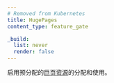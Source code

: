 ```yaml
---
# Removed from Kubernetes
title: HugePages
content_type: feature_gate

_build:
  list: never
  render: false
---
```


<!--
Enable the allocation and consumption of pre-allocated
[huge pages](/docs/tasks/manage-hugepages/scheduling-hugepages/).
-->
启用预分配的[巨页资源](/zh-cn/docs/tasks/manage-hugepages/scheduling-hugepages/)的分配和使用。
